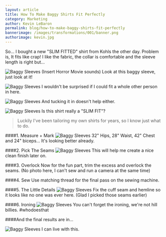 ```yaml
--- 
layout: article
title: How To Make Baggy Shirts Fit Perfectly
category: Marketing
author: Kevin LeBaron
permalink: blog/how-to-make-baggy-shirts-fit-perfectly
bannerimage: /images/transformations/001/banner.png
authorimage: kevin.jpg
---
```


So... I bought a new "SLIM FITTED" shirt from Kohls the other day. Problem is, It fits like crap! I like the fabric, the collar is comfortable and the sleeve length is right but...

<!--more-->
 
![Baggy Sleeves](/images/transformations/001/baggy-sleeves.jpg)
(Insert Horror Movie sounds) Look at this baggy sleeve, just look at it!

![Baggy Sleeves](/images/transformations/001/baggy-torso.jpg)
I wouldn't be surprised if I could fit a whole other person in here.

![Baggy Sleeves](/images/transformations/001/baggy-torso-2.jpg)
And tucking it in doesn't help either.

![Baggy Sleeves](/images/transformations/001/slim.jpg)
Is this shirt really a "SLIM FIT"? 

> Luckily I've been tailoring my own shirts for years, so I know just what to do.

####1. Measure + Mark
![Baggy Sleeves](/images/transformations/001/measure.jpg)
32" Hips, 28" Waist, 42" Chest and 24" biceps... It's looking better already.


####2. Pick The Seams
![Baggy Sleeves](/images/transformations/001/seams.jpg)
This will help me create a nice clean finish later on.

####3. Overlock
Now for the fun part, trim the excess and overlock the seams. (No photo here, I can't sew and run a camera at the same time)

####4. Sew
Use matching thread for the final pass on the sewing machine.

####5. The Little Details
![Baggy Sleeves](/images/transformations/001/details.jpg)
Fix the cuff seam and hemline so it looks like no one was ever here. (Glad I picked those seams earlier)

####6. Ironing
![Baggy Sleeves](/images/transformations/001/iron.jpg)
You can't forget the ironing, we're not hill billies. #whodoesthat

####And the final results are in...

![Baggy Sleeves](/images/transformations/001/fit.jpg)
I can live with this.